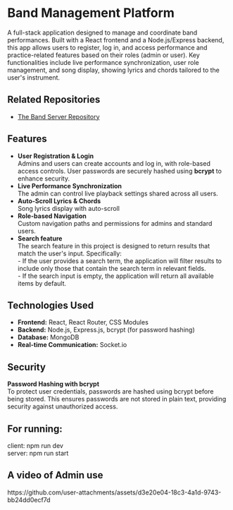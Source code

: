<h1>Band Management Platform</h1>

<p>A full-stack application designed to manage and coordinate band performances. Built with a React frontend and a Node.js/Express backend, this app allows users to register, log in, and access performance and practice-related features based on their roles (admin or user). Key functionalities include live performance synchronization, user role management, and song display, showing lyrics and chords tailored to the user's instrument.</p>

<h2>Related Repositories</h2>
<ul>
  <li><a href="https://github.com/HTUR5/The_band_server" target="_blank">The Band Server Repository</a></li>
</ul>

<h2>Features</h2>
<ul>
  <li><strong>User Registration & Login</strong><br>
    Admins and users can create accounts and log in, with role-based access controls. User passwords are securely hashed using <strong>bcrypt</strong> to enhance security.</li>
  <li><strong>Live Performance Synchronization</strong><br>
    The admin can control live playback settings shared across all users.</li>
  <li><strong>Auto-Scroll Lyrics & Chords</strong><br>
    Song lyrics display with auto-scroll</li>
  <li><strong>Role-based Navigation</strong><br>
    Custom navigation paths and permissions for admins and standard users.</li>
  <li><strong>Search feature</strong><br>
  The search feature in this project is designed to return results that match the user's input. Specifically:<br>
- If the user provides a search term, the application will filter results to include only those that contain the search term in relevant fields.<br>
- If the search input is empty, the application will return all available items by default.</li>
</ul>

<h2>Technologies Used</h2>
<ul>
  <li><strong>Frontend:</strong> React, React Router, CSS Modules</li>
  <li><strong>Backend:</strong> Node.js, Express.js, bcrypt (for password hashing)</li>
  <li><strong>Database:</strong> MongoDB</li>
  <li><strong>Real-time Communication:</strong> Socket.io</li>
</ul>

<h2>Security</h2>
<p><strong>Password Hashing with bcrypt</strong><br>
To protect user credentials, passwords are hashed using bcrypt before being stored. This ensures passwords are not stored in plain text, providing security against unauthorized access.</p>

<h2>For running:</h2>
<p>client: npm run dev<br>
  server: npm run start</p>


<h2>A video of Admin use</h2>
https://github.com/user-attachments/assets/d3e20e04-18c3-4a1d-9743-bb24dd0ecf7d




